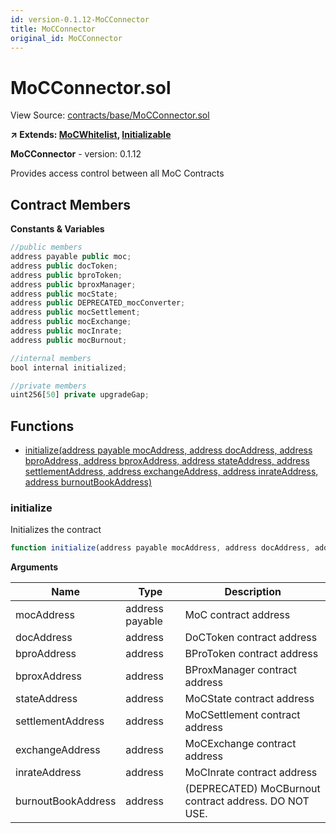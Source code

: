 ```yaml
---
id: version-0.1.12-MoCConnector
title: MoCConnector
original_id: MoCConnector
---
```


# MoCConnector.sol

View Source: [contracts/base/MoCConnector.sol](../../contracts/base/MoCConnector.sol)

**↗ Extends: [MoCWhitelist](MoCWhitelist.md), [Initializable](Initializable.md)**

**MoCConnector** - version: 0.1.12

Provides access control between all MoC Contracts

## Contract Members
**Constants & Variables**

```js
//public members
address payable public moc;
address public docToken;
address public bproToken;
address public bproxManager;
address public mocState;
address public DEPRECATED_mocConverter;
address public mocSettlement;
address public mocExchange;
address public mocInrate;
address public mocBurnout;

//internal members
bool internal initialized;

//private members
uint256[50] private upgradeGap;

```

## Functions

- [initialize(address payable mocAddress, address docAddress, address bproAddress, address bproxAddress, address stateAddress, address settlementAddress, address exchangeAddress, address inrateAddress, address burnoutBookAddress)](#initialize)

### initialize

Initializes the contract

```js
function initialize(address payable mocAddress, address docAddress, address bproAddress, address bproxAddress, address stateAddress, address settlementAddress, address exchangeAddress, address inrateAddress, address burnoutBookAddress) public nonpayable initializer 
```

**Arguments**

| Name        | Type           | Description  |
| ------------- |------------- | -----|
| mocAddress | address payable | MoC contract address | 
| docAddress | address | DoCToken contract address | 
| bproAddress | address | BProToken contract address | 
| bproxAddress | address | BProxManager contract address | 
| stateAddress | address | MoCState contract address | 
| settlementAddress | address | MoCSettlement contract address | 
| exchangeAddress | address | MoCExchange contract address | 
| inrateAddress | address | MoCInrate contract address | 
| burnoutBookAddress | address | (DEPRECATED) MoCBurnout contract address. DO NOT USE. | 

